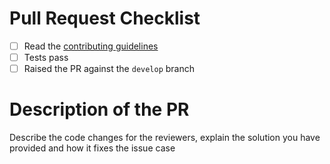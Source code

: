# Pull Request Checklist

- [ ] Read the [contributing guidelines](https://github.com/finbourne/lusid-sdk-python-preview/blob/master/CONTRIBUTING.md)
- [ ] Tests pass
- [ ] Raised the PR against the `develop` branch

# Description of the PR

Describe the code changes for the reviewers, explain the solution you have provided and how it fixes the issue case
